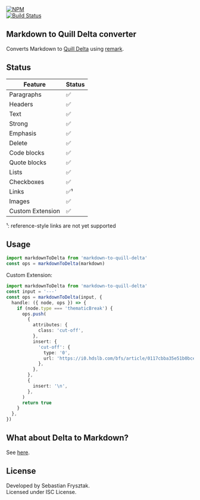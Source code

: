 [![NPM](https://nodei.co/npm/markdown-to-quill-delta.png)](https://nodei.co/npm/markdown-to-quill-delta/)  
[![Build Status](https://travis-ci.org/frysztak/markdown-to-quill-delta.svg?branch=master)](https://travis-ci.org/frysztak/markdown-to-quill-delta)

## Markdown to Quill Delta converter

Converts Markdown to [Quill Delta](https://quilljs.com/docs/delta/) using [remark](https://github.com/remarkjs/remark).

## Status

| Feature          | Status |
| ---------------- | ------ |
| Paragraphs       | ✅     |
| Headers          | ✅     |
| Text             | ✅     |
| Strong           | ✅     |
| Emphasis         | ✅     |
| Delete           | ✅     |
| Code blocks      | ✅     |
| Quote blocks     | ✅     |
| Lists            | ✅     |
| Checkboxes       | ✅     |
| Links            | ✅¹    |
| Images           | ✅     |
| Custom Extension | ✅     |

¹: reference-style links are not yet supported

## Usage

```ts
import markdownToDelta from 'markdown-to-quill-delta'
const ops = markdownToDelta(markdown)
```

Custom Extension:

```ts
import markdownToDelta from 'markdown-to-quill-delta'
const input = '---'
const ops = markdownToDelta(input, {
  handle: ({ node, ops }) => {
    if (node.type === 'thematicBreak') {
      ops.push(
        {
          attributes: {
            class: 'cut-off',
          },
          insert: {
            'cut-off': {
              type: '0',
              url: 'https://i0.hdslb.com/bfs/article/0117cbba35e51b0bce5f8c2f6a838e8a087e8ee7.png',
            },
          },
        },
        {
          insert: '\n',
        },
      )
      return true
    }
  },
})
```

## What about Delta to Markdown?

See [here](https://github.com/frysztak/quill-delta-to-markdown).

## License

Developed by Sebastian Frysztak.  
Licensed under ISC License.
